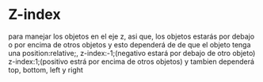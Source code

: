 # Z-index 
para manejar los objetos en el eje z, asi que, los objetos estarás por debajo o por encima de otros objetos y esto dependerá de de que el objeto tenga una position:relative;, z-index:-1;(negativo estará por debajo de otro objeto)
z-index:1;(positivo estrá por encima de otros objetos) y tambien dependerá top, bottom, left y right